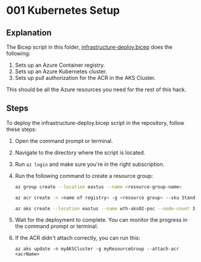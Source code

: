 # 001 Kubernetes Setup

## Explanation

The Bicep script in this folder, [infrastructure-deploy.bicep](./infrastructure-deploy.bicep) does the following:

1. Sets up an Azure Container registry.
2. Sets up an Azure Kubernetes cluster.
3. Sets up pull authorization for the ACR in the AKS Cluster.

This should be all the Azure resources you need for the rest of this hack.

## Steps

To deploy the infrastructure-deploy.bicep script in the repository, follow these steps:

1. Open the command prompt or terminal.
2. Navigate to the directory where the script is located.
3. Run `az login` and make sure you're in the right subscription.
4. Run the following command to create a resource group:

    ```bash
    az group create --location eastus --name <resource-group-name>

    az acr create -n <name of registry> -g <resource group> --sku Standard
    
    az aks create --location eastus --name wth-aks02-poc --node-count 3  --no-ssh-key --resource-group wth-rg02-poc --zones 1 2 3 --enable-managed-identity --attach-acr <acrname>
    ```

5. Wait for the deployment to complete. You can monitor the progress in the command prompt or terminal.

6. If the ACR didn't attach correctly, you can run this:

    `az aks update -n myAKSCluster -g myResourceGroup --attach-acr <acrName>`

